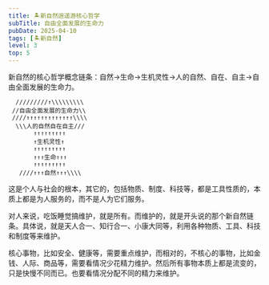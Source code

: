 ```yaml
---
title: 🏝新自然逍遥游核心哲学
subTitle: 自由全面发展的生命力
pubDate: 2025-04-10
tags: [🏝新自然]
level: 3
top: 5
---
```


新自然的核心哲学概念链条：自然->生命->生机灵性->人的自然、自在、自主->自由全面发展的生命力。

```
  /////////↑\\\\\\\\\
 //自由全面发展的生命力\\
 ////↑↑↑↑↑↑↑↑↑↑↑↑↑\\\\
  \\\人的自然自在自主///
       ↑↑↑↑↑↑↑↑↑
       ↑生机灵性↑
       ↑↑↑↑↑↑↑↑↑
       ↑↑↑生命↑↑↑
       ↑↑↑↑↑↑↑↑↑
   ////↑↑↑自然↑↑↑\\\\
```

这是个人与社会的根本，其它的，包括物质、制度、科技等，都是工具性质的，本质上都是为人服务的，而不是人为它们服务。

对人来说，吃饭睡觉搞维护，就是所有。而维护的，就是开头说的那个新自然链条。具体说，就是天人合一、知行合一、小康大同等，利用各种物质、工具、科技和制度等来维护。

核心事物，比如安全、健康等，需要重点维护，而相对的，不核心的事物，比如金钱、人际、商品等，需要看情况少花精力维护。然后所有事物本质上都是流变的，只是快慢不同而已。也要看情况分配不同的精力来维护。
